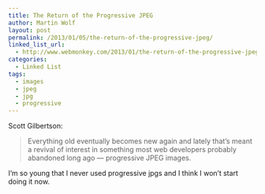 ```yaml
---
title: The Return of the Progressive JPEG
author: Martin Wolf
layout: post
permalink: /2013/01/05/the-return-of-the-progressive-jpeg/
linked_list_url:
  - http://www.webmonkey.com/2013/01/the-return-of-the-progressive-jpeg/
categories:
  - Linked List
tags:
  - images
  - jpeg
  - jpg
  - progressive
---
```

<p class="linked-list-quote-author">
  Scott Gilbertson:
</p>

> Everything old eventually becomes new again and lately that’s meant a revival of interest in something most web developers probably abandoned long ago — progressive JPEG images.

I&#8217;m so young that I never used progressive jpgs and I think I won&#8217;t start doing it now.